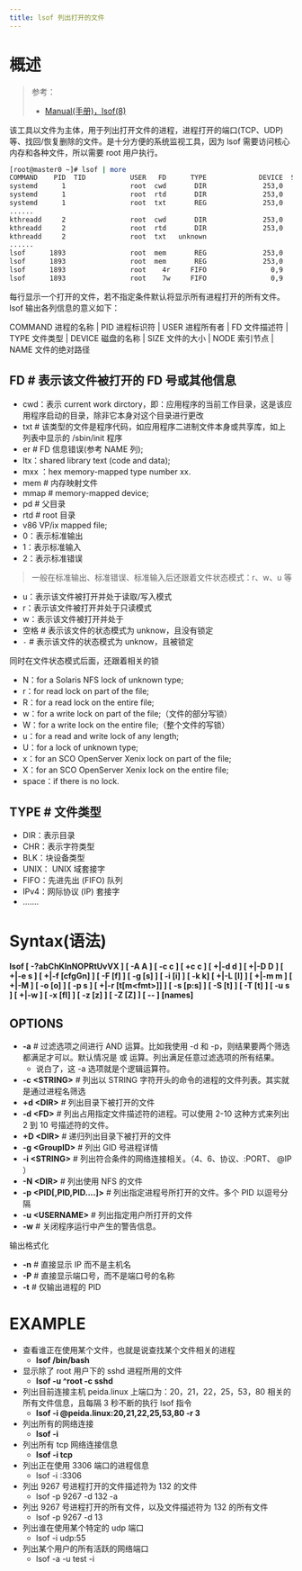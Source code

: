 ```yaml
---
title: lsof 列出打开的文件
---
```


# 概述

> 参考：
> - [Manual(手册)，lsof(8)](https://man7.org/linux/man-pages/man8/lsof.8.html)

该工具以文件为主体，用于列出打开文件的进程，进程打开的端口(TCP、UDP)等、找回/恢复删除的文件。是十分方便的系统监视工具，因为 lsof 需要访问核心内存和各种文件，所以需要 root 用户执行。

```bash
[root@master0 ~]# lsof | more
COMMAND    PID  TID           USER   FD      TYPE             DEVICE  SIZE/OFF       NODE NAME
systemd      1                root  cwd       DIR              253,0       238         64 /
systemd      1                root  rtd       DIR              253,0       238         64 /
systemd      1                root  txt       REG              253,0   1612152   17149941 /usr/lib/systemd/systemd
......
kthreadd     2                root  cwd       DIR              253,0       238         64 /
kthreadd     2                root  rtd       DIR              253,0       238         64 /
kthreadd     2                root  txt   unknown                                         /proc/2/exe
......
lsof      1893                root  mem       REG              253,0    155784      72860 /usr/lib64/libselinux.so.1
lsof      1893                root  mem       REG              253,0    164240      41015 /usr/lib64/ld-2.17.so
lsof      1893                root    4r     FIFO                0,9       0t0      37707 pipe
lsof      1893                root    7w     FIFO                0,9       0t0      37708 pipe
```

每行显示一个打开的文件，若不指定条件默认将显示所有进程打开的所有文件。lsof 输出各列信息的意义如下：

COMMAND 进程的名称 | PID 进程标识符 | USER 进程所有者 | FD 文件描述符 | TYPE 文件类型 | DEVICE 磁盘的名称 | SIZE 文件的大小 | NODE 索引节点 | NAME 文件的绝对路径

## FD # 表示该文件被打开的 FD 号或其他信息

- cwd：表示 current work dirctory，即：应用程序的当前工作目录，这是该应用程序启动的目录，除非它本身对这个目录进行更改
- txt # 该类型的文件是程序代码，如应用程序二进制文件本身或共享库，如上列表中显示的 /sbin/init 程序
- er # FD 信息错误(参考 NAME 列);
- ltx：shared library text (code and data);
- mxx ：hex memory-mapped type number xx.
- mem # 内存映射文件
- mmap # memory-mapped device;
- pd # 父目录
- rtd # root 目录
- v86 VP/ix mapped file;
- 0：表示标准输出
- 1：表示标准输入
- 2：表示标准错误
> 一般在标准输出、标准错误、标准输入后还跟着文件状态模式：r、w、u 等

  - u：表示该文件被打开并处于读取/写入模式
  - r：表示该文件被打开并处于只读模式
  - w：表示该文件被打开并处于
- 空格 # 表示该文件的状态模式为 unknow，且没有锁定
- `-` # 表示该文件的状态模式为 unknow，且被锁定

同时在文件状态模式后面，还跟着相关的锁

- N：for a Solaris NFS lock of unknown type;
- r：for read lock on part of the file;
- R：for a read lock on the entire file;
- w：for a write lock on part of the file;（文件的部分写锁）
- W：for a write lock on the entire file;（整个文件的写锁）
- u：for a read and write lock of any length;
- U：for a lock of unknown type;
- x：for an SCO OpenServer Xenix lock on part of the file;
- X：for an SCO OpenServer Xenix lock on the entire file;
- space：if there is no lock.

## TYPE # 文件类型

- DIR：表示目录
- CHR：表示字符类型
- BLK：块设备类型
- UNIX： UNIX 域套接字
- FIFO：先进先出 (FIFO) 队列
- IPv4：网际协议 (IP) 套接字
- .......

# Syntax(语法)

**lsof \[ -?abChKlnNOPRtUvVX ] \[ -A A ] \[ -c c ] \[ +c c ] \[ +|-d d ] \[ +|-D D ] \[ +|-e s ] \[ +|-f \[cfgGn] ] \[ -F \[f] ] \[ -g \[s] ] \[ -i \[i] ] \[ -k k] \[ +|-L \[l] ] \[ +|-m m ] \[ +|-M ] \[ -o \[o] ] \[ -p s ] \[ +|-r \[t\[m\<fmt>]] ] \[ -s \[p:s] ] \[ -S \[t] ] \[ -T \[t] ] \[ -u s ] \[ +|-w ] \[ -x \[fl] ] \[ -z \[z] ] \[ -Z \[Z] ] \[ -- ] \[names]**

## OPTIONS

- **-a** # 过滤选项之间进行 AND 运算。比如我使用 -d 和 -p，则结果要两个筛选都满足才可以。默认情况是 或 运算。列出满足任意过滤选项的所有结果。
  - 说白了，这 -a 选项就是个逻辑运算符。
- **-c \<STRING>** # 列出以 STRING 字符开头的命令的进程的文件列表。其实就是通过进程名筛选
- **+d \<DIR>** # 列出目录下被打开的文件
- **-d \<FD>** # 列出占用指定文件描述符的进程。可以使用 2-10 这种方式来列出 2 到 10 号描述符的文件。
- **+D \<DIR>** # 递归列出目录下被打开的文件
- **-g \<GroupID>** # 列出 GID 号进程详情
- **-i \<STRING>** # 列出符合条件的网络连接相关。（4、6、协议、:PORT、 @IP ）
- **-N \<DIR>** # 列出使用 NFS 的文件
- **-p \<PID\[,PID,PID....]>** # 列出指定进程号所打开的文件。多个 PID 以逗号分隔
- **-u \<USERNAME>** # 列出指定用户所打开的文件
- **-w** # 关闭程序运行中产生的警告信息。

输出格式化
- **-n** # 直接显示 IP 而不是主机名
- **-P** # 直接显示端口号，而不是端口号的名称
- **-t** # 仅输出进程的 PID

# EXAMPLE

- 查看谁正在使用某个文件，也就是说查找某个文件相关的进程
  - **lsof /bin/bash**
- 显示除了 root 用户下的 sshd 进程所用的文件
  - **lsof -u ^root -c sshd**
- 列出目前连接主机 peida.linux 上端口为：20，21，22，25，53，80 相关的所有文件信息，且每隔 3 秒不断的执行 lsof 指令
  - **lsof -i @peida.linux:20,21,22,25,53,80 -r 3**
- 列出所有的网络连接
  - **lsof -i**
- 列出所有 tcp 网络连接信息
  - **lsof -i tcp**
- 列出正在使用 3306 端口的进程信息
  - lsof -i :3306
- 列出 9267 号进程打开的文件描述符为 132 的文件
  - lsof -p 9267 -d 132 -a
- 列出 9267 号进程打开的所有文件，以及文件描述符为 132 的所有文件
  - lsof -p 9267 -d 13
- 列出谁在使用某个特定的 udp 端口
  - lsof -i udp:55
- 列出某个用户的所有活跃的网络端口
  - lsof -a -u test -i
